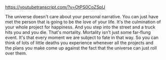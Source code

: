 https://youtubetranscript.com/?v=OtPS0CoZSpU

 The universe doesn't care about your personal narrative. You can just have met the person that is going to be the love of your life. It's the culmination of your whole project for happiness. And you step into the street and a truck hits you and you die. That's mortality. Mortality isn't just some far-flung event. It's that every moment we are subject to fate in that way. So you can think of lots of little deaths you experience whenever all the projects and the plans you make come up against the fact that the universe can just roll over them.